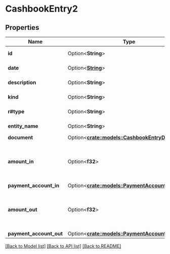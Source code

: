 # CashbookEntry2

## Properties

Name | Type | Description | Notes
------------ | ------------- | ------------- | -------------
**id** | Option<**String**> | Cashbook id | [optional]
**date** | Option<[**String**](string.md)> | Cashbook date | [optional]
**description** | Option<**String**> | Cashbook description | [optional]
**kind** | Option<**String**> | Cashbook kind | [optional]
**r#type** | Option<**String**> | Cashbook type | [optional]
**entity_name** | Option<**String**> | Cashbook entity name | [optional]
**document** | Option<[**crate::models::CashbookEntryDocument**](CashbookEntry_document.md)> |  | [optional]
**amount_in** | Option<**f32**> | [Only for cashbook entry in] Cashbook total amount in | [optional]
**payment_account_in** | Option<[**crate::models::PaymentAccount3**](PaymentAccount_3.md)> |  | [optional]
**amount_out** | Option<**f32**> | [Only for cashbook entry out] Cashbook total amount out | [optional]
**payment_account_out** | Option<[**crate::models::PaymentAccount4**](PaymentAccount_4.md)> |  | [optional]

[[Back to Model list]](../README.md#documentation-for-models) [[Back to API list]](../README.md#documentation-for-api-endpoints) [[Back to README]](../README.md)


